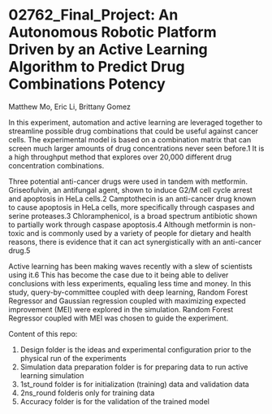 # 02762_Final_Project: An Autonomous Robotic Platform Driven by an Active Learning Algorithm to Predict Drug Combinations Potency

Matthew Mo, Eric Li, Brittany Gomez

In this experiment, automation and active learning are leveraged together to streamline possible drug combinations that could be useful against cancer cells. The experimental model is based on a combination matrix that can screen much larger amounts of drug concentrations never seen before.1 It is a high throughput method that explores over 20,000 different drug concentration combinations.

Three potential anti-cancer drugs were used in tandem with metformin. Griseofulvin, an antifungal agent, shown to induce G2/M cell cycle arrest and apoptosis in HeLa cells.2 Camptothecin is an anti-cancer drug known to cause apoptosis in HeLa cells, more specifically through caspases and serine proteases.3 Chloramphenicol, is a broad spectrum antibiotic shown to partially work through caspase apoptosis.4 Although metformin is non-toxic and is commonly used by a variety of people for dietary and health reasons, there is evidence that it can act synergistically with an anti-cancer drug.5

Active learning has been making waves recently with a slew of scientists using it.6 This has become the case due to it being able to deliver conclusions with less experiments, equaling less time and money. In this study, query-by-committee coupled with deep learning, Random Forest Regressor and Gaussian regression coupled with maximizing expected improvement (MEI) were explored in the simulation. Random Forest Regressor coupled with MEI was chosen to guide the experiment. 

Content of this repo:
1. Design folder is the ideas and experimental configuration prior to the physical run of the experiments
2. Simulation data preparation folder is for preparing data to run active learning simulation 
3. 1st_round folder is for initialization (training) data and validation data
4. 2ns_round folderis only for training data
5. Accuracy folder is for the validation of the trained model
